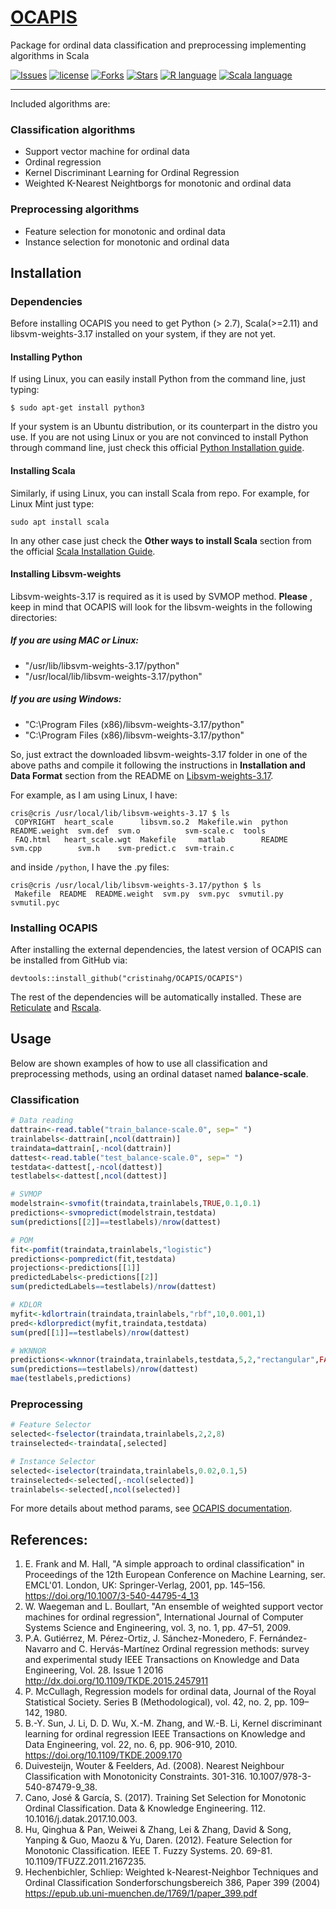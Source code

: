 # [OCAPIS](https://cristinahg.github.io/OCAPIS/) 

Package for ordinal data classification and preprocessing implementing algorithms in Scala

[![Issues](https://img.shields.io/github/issues/CristinaHG/OCAPIS.svg)](https://github.com/CristinaHG/OCAPIS/issues)
[![license](https://img.shields.io/github/license/CristinaHG/OCAPIS.svg)](https://www.gnu.org/licenses/gpl.html)
[![Forks](https://img.shields.io/github/forks/CristinaHG/OCAPIS.svg)](https://github.com/CristinaHG/OCAPIS/network/members)
[![Stars](https://img.shields.io/github/stars/CristinaHG/OCAPIS.svg)](https://github.com/CristinaHG/OCAPIS/stargazers)
[![R language](https://img.shields.io/badge/language-R-lightgrey.svg)](https://www.r-project.org/)
[![Scala language](https://img.shields.io/badge/language-Scala-red.svg)](https://www.scala-lang.org/)

---

Included algorithms are:

### Classification algorithms
- Support vector machine for ordinal data
- Ordinal regression
- Kernel Discriminant Learning for Ordinal Regression 
- Weighted K-Nearest Neightborgs for monotonic and ordinal data

### Preprocessing algorithms
- Feature selection for monotonic and ordinal data
- Instance selection for monotonic and ordinal data

## Installation

### Dependencies 
Before installing OCAPIS you need to get Python (> 2.7), Scala(>=2.11) and libsvm-weights-3.17 installed on your system, if they are not yet.

#### Installing Python
If using Linux, you can easily install Python from the command line, just typing:

```
$ sudo apt-get install python3
```
If your system is an Ubuntu distribution, or its counterpart in the distro you use. If you are not using Linux or you are not convinced  to install Python through command line, just check this official [Python Installation guide](https://wiki.python.org/moin/BeginnersGuide/Download).

#### Installing Scala
Similarly, if using Linux, you can install Scala from repo. For example, for Linux Mint just type:

```
sudo apt install scala
```
In any other case just check the **Other ways to install Scala** section from the official [Scala Installation Guide](https://www.scala-lang.org/download/).

#### Installing Libsvm-weights

Libsvm-weights-3.17 is required as it is used by SVMOP method. **Please** , keep in mind that OCAPIS will look for the libsvm-weights in the following directories:

##### If you are using MAC or Linux:

- "/usr/lib/libsvm-weights-3.17/python"
- "/usr/local/lib/libsvm-weights-3.17/python"

##### If you are using Windows:

- "C:\\Program Files (x86)/libsvm-weights-3.17/python"
- "C:\\Program Files (x86)/libsvm-weights-3.17/python"

So, just extract the downloaded libsvm-weights-3.17 folder in one of the above paths and compile it following the instructions in **Installation and Data Format** section from the README on [Libsvm-weights-3.17](https://www.csie.ntu.edu.tw/~cjlin/libsvmtools/weights/oldfiles/).

For example, as I am using Linux, I have:

```
cris@cris /usr/local/lib/libsvm-weights-3.17 $ ls
 COPYRIGHT  heart_scale      libsvm.so.2  Makefile.win  python  README.weight  svm.def  svm.o          svm-scale.c  tools
 FAQ.html   heart_scale.wgt  Makefile     matlab        README  svm.cpp        svm.h    svm-predict.c  svm-train.c
```
and inside `/python`, I have the .py files:

```
cris@cris /usr/local/lib/libsvm-weights-3.17/python $ ls
 Makefile  README  README.weight  svm.py  svm.pyc  svmutil.py  svmutil.pyc
```

### Installing OCAPIS
After installing the external dependencies, the latest version of OCAPIS can be installed from GitHub via:

```
devtools::install_github("cristinahg/OCAPIS/OCAPIS")
```
The rest of the dependencies will be automatically installed. These are [Reticulate](https://github.com/rstudio/reticulate) and [Rscala](https://github.com/dbdahl/rscala).

## Usage

Below are shown examples of how to use all classification and preprocessing methods, using an ordinal dataset named **balance-scale**.

### Classification

```r
# Data reading
dattrain<-read.table("train_balance-scale.0", sep=" ")
trainlabels<-dattrain[,ncol(dattrain)]
traindata=dattrain[,-ncol(dattrain)]
dattest<-read.table("test_balance-scale.0", sep=" ")
testdata<-dattest[,-ncol(dattest)]
testlabels<-dattest[,ncol(dattest)]

# SVMOP
modelstrain<-svmofit(traindata,trainlabels,TRUE,0.1,0.1)
predictions<-svmopredict(modelstrain,testdata)
sum(predictions[[2]]==testlabels)/nrow(dattest)

# POM
fit<-pomfit(traindata,trainlabels,"logistic")
predictions<-pompredict(fit,testdata)
projections<-predictions[[1]]
predictedLabels<-predictions[[2]]
sum(predictedLabels==testlabels)/nrow(dattest)

# KDLOR
myfit<-kdlortrain(traindata,trainlabels,"rbf",10,0.001,1)
pred<-kdlorpredict(myfit,traindata,testdata)
sum(pred[[1]]==testlabels)/nrow(dattest)

# WKNNOR
predictions<-wknnor(traindata,trainlabels,testdata,5,2,"rectangular",FALSE)
sum(predictions==testlabels)/nrow(dattest)
mae(testlabels,predictions)
```

### Preprocessing

```r
# Feature Selector
selected<-fselector(traindata,trainlabels,2,2,8)
trainselected<-traindata[,selected]
```

```r
# Instance Selector
selected<-iselector(traindata,trainlabels,0.02,0.1,5)
trainselected<-selected[,-ncol(selected)]
trainlabels<-selected[,ncol(selected)]
```

For more details about method params, see [OCAPIS documentation](https://cristinahg.github.io/OCAPIS/reference/).


## References:
1. E. Frank and M. Hall, "A simple approach to ordinal classification"
in Proceedings of the 12th European Conference on Machine Learning,
ser. EMCL'01. London, UK: Springer-Verlag, 2001, pp. 145–156.
https://doi.org/10.1007/3-540-44795-4_13
2. W. Waegeman and L. Boullart, "An ensemble of weighted support
vector machines for ordinal regression", International Journal
of Computer Systems Science and Engineering, vol. 3, no. 1,
pp. 47–51, 2009.
3. P.A. Gutiérrez, M. Pérez-Ortiz, J. Sánchez-Monedero,
F. Fernández-Navarro and C. Hervás-Martínez
Ordinal regression methods: survey and experimental study
IEEE Transactions on Knowledge and Data Engineering, Vol. 28. Issue 1
2016
http://dx.doi.org/10.1109/TKDE.2015.2457911
4. P. McCullagh, Regression models for ordinal data,  Journal of
the Royal Statistical Society. Series B (Methodological), vol. 42,
no. 2, pp. 109–142, 1980.
5. B.-Y. Sun, J. Li, D. D. Wu, X.-M. Zhang, and W.-B. Li,
Kernel discriminant learning for ordinal regression
IEEE Transactions on Knowledge and Data Engineering, vol. 22,
no. 6, pp. 906-910, 2010.
https://doi.org/10.1109/TKDE.2009.170
6. Duivesteijn, Wouter & Feelders, Ad. (2008). Nearest Neighbour Classification with Monotonicity Constraints. 301-316. 10.1007/978-3-540-87479-9_38.
7. Cano, José & García, S. (2017). Training Set Selection for Monotonic Ordinal Classification. Data & Knowledge Engineering. 112. 10.1016/j.datak.2017.10.003. 
8. Hu, Qinghua & Pan, Weiwei & Zhang, Lei & Zhang, David & Song, Yanping & Guo, Maozu & Yu, Daren. (2012). Feature Selection for Monotonic Classification. IEEE T. Fuzzy Systems. 20. 69-81. 10.1109/TFUZZ.2011.2167235. 
9. Hechenbichler, Schliep:
Weighted k-Nearest-Neighbor Techniques and Ordinal Classification Sonderforschungsbereich 386, Paper 399 (2004)
https://epub.ub.uni-muenchen.de/1769/1/paper_399.pdf
